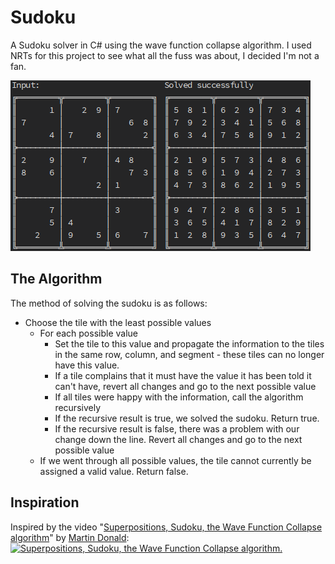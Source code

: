 # Sudoku
A Sudoku solver in C# using the wave function collapse algorithm. I used NRTs for this project to see what all the fuss was about, I decided I'm not a fan.

![Screenshot of program output](images/demo-screenshot.png)

## The Algorithm
The method of solving the sudoku is as follows:

 - Choose the tile with the least possible values
   - For each possible value
     - Set the tile to this value and propagate the information to the tiles in the same row, column, and segment - these tiles can no longer have this value.
     - If a tile complains that it must have the value it has been told it can't have, revert all changes and go to the next possible value
     - If all tiles were happy with the information, call the algorithm recursively
     - If the recursive result is true, we solved the sudoku. Return true.
     - If the recursive result is false, there was a problem with our change down the line. Revert all changes and go to the next possible value
   - If we went through all possible values, the tile cannot currently be assigned a valid value. Return false.

## Inspiration
Inspired by the video "[Superpositions, Sudoku, the Wave Function Collapse algorithm](https://www.youtube.com/watch?v=2SuvO4Gi7uY)" by [Martin Donald](https://www.youtube.com/channel/UC8bYucAICXmYet8pZ5Ja9Dw):
[![Superpositions, Sudoku, the Wave Function Collapse algorithm.](https://img.youtube.com/vi/2SuvO4Gi7uY/0.jpg)](https://www.youtube.com/watch?v=2SuvO4Gi7uY)
